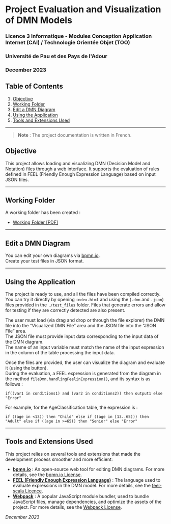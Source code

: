 # Project Evaluation and Visualization of DMN Models

### Licence 3 Informatique - Modules Conception Application Internet (CAI) / Technologie Orientée Objet (TOO)  
### Université de Pau et des Pays de l'Adour  
### December 2023

## Table of Contents
1. [Objective](#objective)
2. [Working Folder](#working-folder)
3. [Edit a DMN Diagram](#edit-a-dmn-diagram)
4. [Using the Application](#using-the-application)
5. [Tools and Extensions Used](#tools-and-extensions-used)

---

> **Note** : The project documentation is written in French.

## Objective

This project allows loading and visualizing DMN (Decision Model and Notation) files through a web interface. It supports the evaluation of rules defined in FEEL (Friendly Enough Expression Language) based on input JSON files.

---

## Working Folder

A working folder has been created :
- [Working Folder [PDF]](./Dossier_Projet.pdf)

---

## Edit a DMN Diagram

You can edit your own diagrams via [bpmn.io](https://demo.bpmn.io/dmn).  
Create your test files in JSON format.

---

## Using the Application

The project is ready to use, and all the files have been compiled correctly. You can try it directly by opening `index.html` and using the (`.dmn` and `.json`) files provided in the `./test_files` folder. Files that generate errors and allow for testing if they are correctly detected are also present.

The user must load (via drag and drop or through the file explorer) the DMN file into the “Visualized DMN File” area and the JSON file into the “JSON File” area.  
The JSON file must provide input data corresponding to the input data of the DMN diagram.  
The name of an input variable must match the name of the input expression in the column of the table processing the input data.

Once the files are provided, the user can visualize the diagram and evaluate it (using the button).  
During the evaluation, a FEEL expression is generated from the diagram in the method `fileDmn.handlingFeelinExpression()`, and its syntax is as follows :

```text
if((var1 in conditions1) and (var2 in conditions2)) then output1 else "Error"
```

For example, for the AgeClassification table, the expression is :
```text
if ((age in <13)) then "Child" else if ((age in [13..65))) then "Adult" else if ((age in >=65)) then "Senior" else "Error"
```

--- 

## Tools and Extensions Used
This project relies on several tools and extensions that made the development process smoother and more efficient:

- **[bpmn.io](https://demo.bpmn.io/dmn)** : An open-source web tool for editing DMN diagrams. For more details, see the [bpmn.io License](https://bpmn.io/license/).
- **[FEEL (Friendly Enough Expression Language)](https://camunda.github.io/feel-scala/docs/reference)** : The language used to evaluate expressions in the DMN model. For more details, see the [feel-scala Licence](https://github.com/camunda/feel-scala/blob/main/LICENSE).
- **[Webpack](https://webpack.js.org/)** : A popular JavaScript module bundler, used to bundle JavaScript files, manage dependencies, and optimize the assets of the project. For more details, see the [Webpack License](https://webpack.js.org/license). 

*December 2023*
